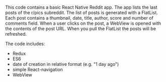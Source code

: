 This code contains a basic React Native Reddit app. The app lists the last posts of the r/pics subreddit. The list of posts is generated with a FlatList. Each post contains a thumbnail, date, title, author, score and number of comments field. When a user clicks on the post, a WebView is opened with the contents of the post URL. When you pull the FlatList the posts will be refreshed.

The code includes: 
- Redux
- ES6
- date of creation in relative format (e.g. "1 day ago")
- simple React-navigation
- WebView
